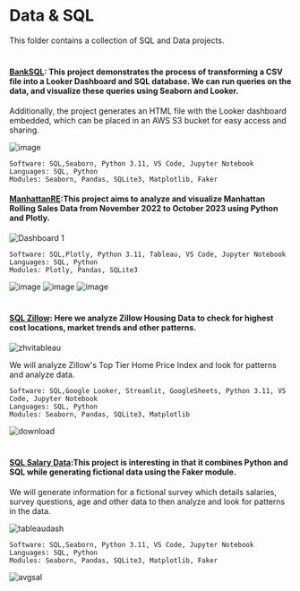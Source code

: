 # Data & SQL


This folder contains a collection of SQL and Data projects. 

#


#### [BankSQL](https://github.com/guzmanwolfrank/SQL/tree/main/BankSQL):  This project demonstrates the process of transforming a CSV file into a Looker Dashboard and SQL database. We can run queries on the data, and visualize these queries using Seaborn and Looker.

Additionally, the project generates an HTML file with the Looker dashboard embedded, which can be placed in an AWS S3 bucket for easy access and sharing.

![image](https://raw.githubusercontent.com/guzmanwolfrank/Data-SQL/main/BankSQL/output_images/plot_6.png )



    Software: SQL,Seaborn, Python 3.11, VS Code, Jupyter Notebook
    Languages: SQL, Python
    Modules: Seaborn, Pandas, SQLite3, Matplotlib, Faker





#### [ManhattanRE](https://github.com/guzmanwolfrank/Data-SQL/tree/main/ManhattanRE):This project aims to analyze and visualize Manhattan Rolling Sales Data from November 2022 to October 2023 using Python and Plotly. 

![Dashboard 1](https://github.com/guzmanwolfrank/Data-SQL/assets/29739578/367558d3-89cc-4c35-82e3-db35fcea76b9)


    Software: SQL,Plotly, Python 3.11, Tableau, VS Code, Jupyter Notebook
    Languages: SQL, Python
    Modules: Plotly, Pandas, SQLite3

![image](https://github.com/guzmanwolfrank/Data-SQL/blob/main/ManhattanRE/Img/q3.png)
![image](https://github.com/guzmanwolfrank/Data-SQL/blob/main/ManhattanRE/Img/q4.png)
![image](https://github.com/guzmanwolfrank/Data-SQL/blob/main/ManhattanRE/Img/q1.png)

#


#### [SQL Zillow](https://github.com/guzmanwolfrank/SQL/tree/main/SQL%20Zillow): Here we analyze Zillow Housing Data to check for highest cost locations, market trends and other patterns. 

![zhvitableau](https://github.com/guzmanwolfrank/Data-SQL/assets/29739578/91066727-3cc3-4e1f-afa4-3455ff2cb8f5)


We will analyze Zillow's Top Tier Home Price Index and look for patterns and analyze data.  



    Software: SQL,Google Looker, Streamlit, GoogleSheets, Python 3.11, VS Code, Jupyter Notebook
    Languages: SQL, Python
    Modules: Seaborn, Pandas, SQLite3, Matplotlib

![download](https://github.com/guzmanwolfrank/SQL/assets/29739578/6dbd6c7e-9a7e-4155-b54e-5e6e117f266b)

#

#### [SQL Salary Data](https://github.com/guzmanwolfrank/SQL/tree/main/SQLSalaryData):This project is interesting in that it combines Python and SQL while generating fictional data using the Faker module. 
We will generate information for a fictional survey which details salaries, survey questions, age and other data to then analyze and look for patterns in the data.  


![tableaudash](https://github.com/guzmanwolfrank/Data-SQL/assets/29739578/4b76850d-0af8-428f-af11-c7ab6662fe4a)



    Software: SQL,Seaborn, Python 3.11, VS Code, Jupyter Notebook
    Languages: SQL, Python
    Modules: Seaborn, Pandas, SQLite3, Matplotlib, Faker




![avgsal](https://github.com/guzmanwolfrank/SQL/assets/29739578/ab03cdfb-4e17-4255-9f6e-6cf590fbe930)
